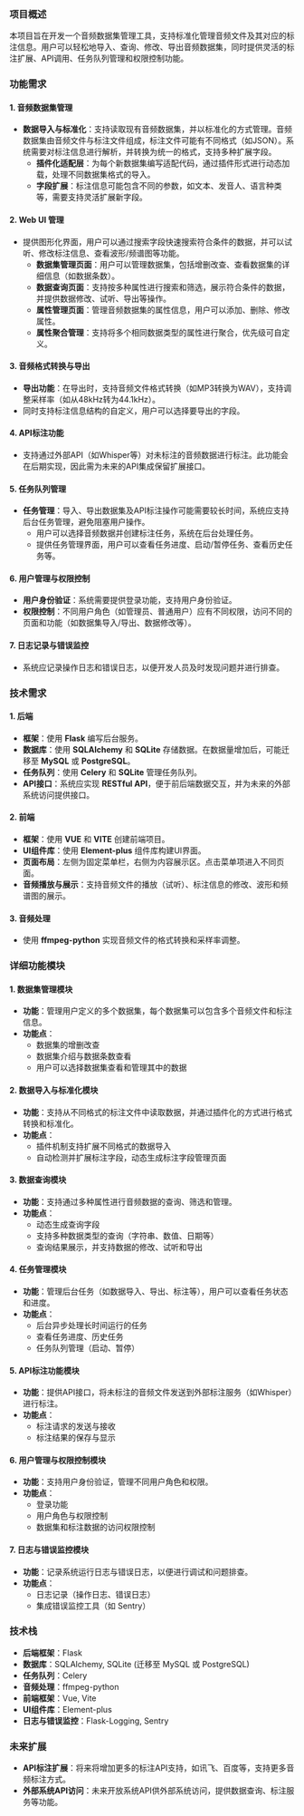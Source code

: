 ### 项目概述

本项目旨在开发一个音频数据集管理工具，支持标准化管理音频文件及其对应的标注信息。用户可以轻松地导入、查询、修改、导出音频数据集，同时提供灵活的标注扩展、API调用、任务队列管理和权限控制功能。

### 功能需求

#### 1. **音频数据集管理**

- **数据导入与标准化**：支持读取现有音频数据集，并以标准化的方式管理。音频数据集由音频文件与标注文件组成，标注文件可能有不同格式（如JSON）。系统需要对标注信息进行解析，并转换为统一的格式，支持多种扩展字段。
  - **插件化适配层**：为每个新数据集编写适配代码，通过插件形式进行动态加载，处理不同数据集格式的导入。
  - **字段扩展**：标注信息可能包含不同的参数，如文本、发音人、语言种类等，需要支持灵活扩展新字段。

#### 2. **Web UI 管理**

- 提供图形化界面，用户可以通过搜索字段快速搜索符合条件的数据，并可以试听、修改标注信息、查看波形/频谱图等功能。
  - **数据集管理页面**：用户可以管理数据集，包括增删改查、查看数据集的详细信息（如数据条数）。
  - **数据查询页面**：支持按多种属性进行搜索和筛选，展示符合条件的数据，并提供数据修改、试听、导出等操作。
  - **属性管理页面**：管理音频数据集的属性信息，用户可以添加、删除、修改属性。
  - **属性聚合管理**：支持将多个相同数据类型的属性进行聚合，优先级可自定义。

#### 3. **音频格式转换与导出**

- **导出功能**：在导出时，支持音频文件格式转换（如MP3转换为WAV），支持调整采样率（如从48kHz转为44.1kHz）。
- 同时支持标注信息结构的自定义，用户可以选择要导出的字段。

#### 4. **API标注功能**

- 支持通过外部API（如Whisper等）对未标注的音频数据进行标注。此功能会在后期实现，因此需为未来的API集成保留扩展接口。

#### 5. **任务队列管理**

- **任务管理**：导入、导出数据集及API标注操作可能需要较长时间，系统应支持后台任务管理，避免阻塞用户操作。
  - 用户可以选择音频数据并创建标注任务，系统在后台处理任务。
  - 提供任务管理界面，用户可以查看任务进度、启动/暂停任务、查看历史任务等。

#### 6. **用户管理与权限控制**

- **用户身份验证**：系统需要提供登录功能，支持用户身份验证。
- **权限控制**：不同用户角色（如管理员、普通用户）应有不同权限，访问不同的页面和功能（如数据集导入/导出、数据修改等）。

#### 7. **日志记录与错误监控**

- 系统应记录操作日志和错误日志，以便开发人员及时发现问题并进行排查。

### 技术需求

#### 1. **后端**

- **框架**：使用 **Flask** 编写后台服务。
- **数据库**：使用 **SQLAlchemy** 和 **SQLite** 存储数据。在数据量增加后，可能迁移至 **MySQL** 或 **PostgreSQL**。
- **任务队列**：使用 **Celery** 和 **SQLite** 管理任务队列。
- **API接口**：系统应实现 **RESTful API**，便于前后端数据交互，并为未来的外部系统访问提供接口。

#### 2. **前端**

- **框架**：使用 **VUE** 和 **VITE** 创建前端项目。
- **UI组件库**：使用 **Element-plus** 组件库构建UI界面。
- **页面布局**：左侧为固定菜单栏，右侧为内容展示区。点击菜单项进入不同页面。
- **音频播放与展示**：支持音频文件的播放（试听）、标注信息的修改、波形和频谱图的展示。

#### 3. **音频处理**

- 使用 **ffmpeg-python** 实现音频文件的格式转换和采样率调整。

### 详细功能模块

#### 1. **数据集管理模块**

- **功能**：管理用户定义的多个数据集，每个数据集可以包含多个音频文件和标注信息。
- **功能点**：
  - 数据集的增删改查
  - 数据集介绍与数据条数查看
  - 用户可以选择数据集查看和管理其中的数据

#### 2. **数据导入与标准化模块**

- **功能**：支持从不同格式的标注文件中读取数据，并通过插件化的方式进行格式转换和标准化。
- **功能点**：
  - 插件机制支持扩展不同格式的数据导入
  - 自动检测并扩展标注字段，动态生成标注字段管理页面

#### 3. **数据查询模块**

- **功能**：支持通过多种属性进行音频数据的查询、筛选和管理。
- **功能点**：
  - 动态生成查询字段
  - 支持多种数据类型的查询（字符串、数值、日期等）
  - 查询结果展示，并支持数据的修改、试听和导出

#### 4. **任务管理模块**

- **功能**：管理后台任务（如数据导入、导出、标注等），用户可以查看任务状态和进度。
- **功能点**：
  - 后台异步处理长时间运行的任务
  - 查看任务进度、历史任务
  - 任务队列管理（启动、暂停）

#### 5. **API标注功能模块**

- **功能**：提供API接口，将未标注的音频文件发送到外部标注服务（如Whisper）进行标注。
- **功能点**：
  - 标注请求的发送与接收
  - 标注结果的保存与显示

#### 6. **用户管理与权限控制模块**

- **功能**：支持用户身份验证，管理不同用户角色和权限。
- **功能点**：
  - 登录功能
  - 用户角色与权限控制
  - 数据集和标注数据的访问权限控制

#### 7. **日志与错误监控模块**

- **功能**：记录系统运行日志与错误日志，以便进行调试和问题排查。
- **功能点**：
  - 日志记录（操作日志、错误日志）
  - 集成错误监控工具（如 Sentry）

### 技术栈

- **后端框架**：Flask
- **数据库**：SQLAlchemy, SQLite (迁移至 MySQL 或 PostgreSQL)
- **任务队列**：Celery
- **音频处理**：ffmpeg-python
- **前端框架**：Vue, Vite
- **UI组件库**：Element-plus
- **日志与错误监控**：Flask-Logging, Sentry

### 未来扩展

- **API标注扩展**：将来将增加更多的标注API支持，如讯飞、百度等，支持更多音频标注方式。
- **外部系统API访问**：未来开放系统API供外部系统访问，提供数据查询、标注服务等功能。
